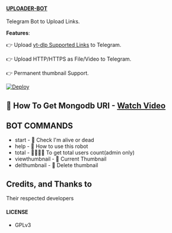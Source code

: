 #### [UPLOADER-BOT](https://telegram.me/UrlDownloaderZX_bot)

Telegram Bot to Upload Links.

**Features**:

👉 Upload [yt-dlp Supported Links](https://ytdl-org.github.io/youtube-dl/supportedsites.html) to Telegram.

👉 Upload HTTP/HTTPS as File/Video to Telegram.

👉  Permanent thumbnail Support.

[![Deploy](https://www.herokucdn.com/deploy/button.svg)](https://dashboard.heroku.com/new?template=https://github.com/PrabhakarShekhu/UrlDownloaderX)


## 🍃 How To Get Mongodb URI - [ Watch Video ](https://youtu.be/YIYSby2PcfU)


## BOT COMMANDS

* start - 👻 Check I'm alive or dead
* help - 📝 How to use this robot
* total - 👨‍👨‍👦‍👦 To get total users count(admin only)
* viewthumbnail - 🌌 Current Thumbnail
* delthumbnail - 🎇 Delete thumbnail


## Credits, and Thanks to
Their respected developers
#### LICENSE
- GPLv3
